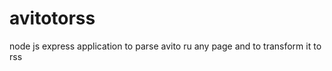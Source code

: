 avitotorss
==========

node js express application to parse avito ru any page and to transform it to rss
